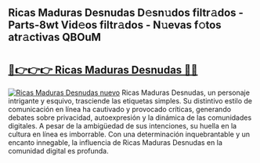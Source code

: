## Ricas Maduras Desnudas D𝚎sn𝚞dos filtr𝚊dos - Parts-8wt Vid𝚎os filtr𝚊dos - N𝚞evas f𝚘tos atr𝚊ctivas QBOuM

# <h2><a href="http://mbc5gm.tromn.icu/?c=Ricas+Maduras+Desnudas">🔗👉👉👉 Ricas Maduras Desnudas 🔗🔗</a></h2>

[![Ricas Maduras Desnudas nuevo](https://i.imgur.com/pEAQMta.gif)](http://mbc5gm.tromn.icu/?c=Ricas+Maduras+Desnudas)
Ricas Maduras Desnudas, un personaje intrigante y esquivo, trasciende las etiquetas simples. Su distintivo estilo de comunicación en línea ha cautivado y provocado críticas, generando debates sobre privacidad, autoexpresión y la dinámica de las comunidades digitales. A pesar de la ambigüedad de sus intenciones, su huella en la cultura en línea es imborrable. Con una determinación inquebrantable y un encanto innegable, la influencia de Ricas Maduras Desnudas en la comunidad digital es profunda.
